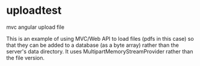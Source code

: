 # uploadtest
mvc angular upload file

This is an example of using MVC/Web API to load files (pdfs in this case) so that they can be added to a database (as a byte array) rather than the server's data directory. It uses MultipartMemoryStreamProvider rather than the file version.
